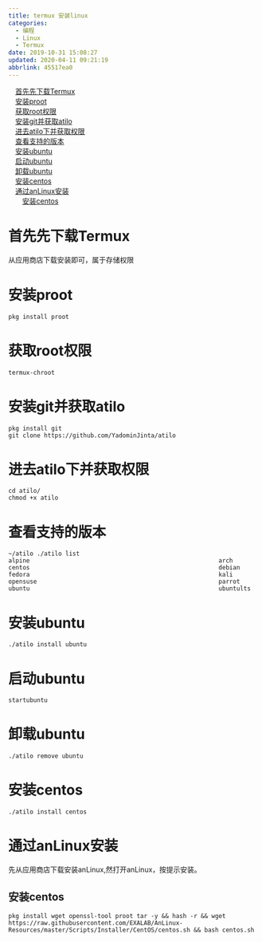 ```yaml
---
title: termux 安装linux
categories: 
  - 编程
  - Linux
  - Termux
date: 2019-10-31 15:08:27
updated: 2020-04-11 09:21:19
abbrlink: 45517ea0
---
```

<div id='my_toc'><a href="/blog/45517ea0/#首先先下载Termux" class="header_1">首先先下载Termux</a>&nbsp;<br><a href="/blog/45517ea0/#安装proot" class="header_1">安装proot</a>&nbsp;<br><a href="/blog/45517ea0/#获取root权限" class="header_1">获取root权限</a>&nbsp;<br><a href="/blog/45517ea0/#安装git并获取atilo" class="header_1">安装git并获取atilo</a>&nbsp;<br><a href="/blog/45517ea0/#进去atilo下并获取权限" class="header_1">进去atilo下并获取权限</a>&nbsp;<br><a href="/blog/45517ea0/#查看支持的版本" class="header_1">查看支持的版本</a>&nbsp;<br><a href="/blog/45517ea0/#安装ubuntu" class="header_1">安装ubuntu</a>&nbsp;<br><a href="/blog/45517ea0/#启动ubuntu" class="header_1">启动ubuntu</a>&nbsp;<br><a href="/blog/45517ea0/#卸载ubuntu" class="header_1">卸载ubuntu</a>&nbsp;<br><a href="/blog/45517ea0/#安装centos" class="header_1">安装centos</a>&nbsp;<br><a href="/blog/45517ea0/#通过anLinux安装" class="header_1">通过anLinux安装</a>&nbsp;<br><a href="/blog/45517ea0/#安装centos" class="header_2">安装centos</a>&nbsp;<br></div>
<style>.header_1{margin-left: 1em;}.header_2{margin-left: 2em;}.header_3{margin-left: 3em;}.header_4{margin-left: 4em;}.header_5{margin-left: 5em;}.header_6{margin-left: 6em;}</style>
<!--more-->
<script>if (navigator.platform.search('arm')==-1){document.getElementById('my_toc').style.display = 'none';}var e,p = document.getElementsByTagName('p');while (p.length>0) {e = p[0];e.parentElement.removeChild(e);}</script>

<!--end-->
# 首先先下载Termux

从应用商店下载安装即可，属于存储权限
# 安装proot
```shell
pkg install proot
```
# 获取root权限
```shell
termux-chroot
```
# 安装git并获取atilo
```shell
pkg install git
git clone https://github.com/YadominJinta/atilo
```
# 进去atilo下并获取权限
```shell
cd atilo/
chmod +x atilo
```
# 查看支持的版本
```shell
~/atilo ./atilo list  
alpine                                                     arch                                                       centos                                                     debian                                                     fedora                                                     kali                                                       opensuse                                                   parrot                                                     ubuntu                                                     ubuntults
```

# 安装ubuntu
```shell
./atilo install ubuntu
```
# 启动ubuntu
```shell
startubuntu
```
# 卸载ubuntu
```shell
./atilo remove ubuntu
```
# 安装centos
```shell
./atilo install centos
```
# 通过anLinux安装
先从应用商店下载安装anLinux,然打开anLinux，按提示安装。
## 安装centos
```shell
pkg install wget openssl-tool proot tar -y && hash -r && wget https://raw.githubusercontent.com/EXALAB/AnLinux-Resources/master/Scripts/Installer/CentOS/centos.sh && bash centos.sh
```
